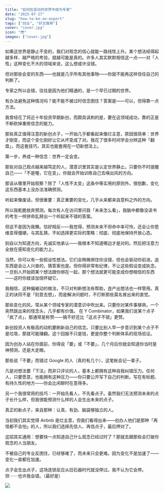 ```yaml
---
title: "如何在变动的世界中成为专家"
date: "2025-07-27"
slug: "how-to-be-an-expert"
tags: ["创业", "好文推荐"]
cover: "cover.jpg"
icon: "😎"
images: ["cover.jpg"]
---
```

如果这世界是静止不变的，我们对观念的信心就能一路线性上升。某个想法经得起越多样、越严格的考验，就越可能是真的。许多人其实默默相信这一点——对「人性」这种变化不大的领域来说，这么想或许没错。



但对那些会变的东西——也就是几乎所有其他事物——你就不能再这样信任自己的判断了。



专家之所以会错，往往是因为他们精通的，是一个早已过期的世界。



有办法避免这种情况吗？能不能不被过时信念困住？答案是——可以，但得靠一点方法。



我曾经花了将近十年投资早期新创，而颇具讽刺的是，要在这领域成功，靠的正是不断砍掉重练信念的能力。



那些真正值得注意的新创点子，一开始几乎都看起来像烂主意，原因很简单：世界才刚变，而这个变化刚好让它从坏变成了对。我花了很多时间学会分辨这种「翻盘」，而这套技巧，其实也能套用在一切新想法上。



第一步，养成一种信念：世界一定会变。



那些对自己观点越来越笃定的人，潜意识里其实是认定世界静止。只要你不时提醒自己——「不是喔，它在变」，你就会开始训练自己去嗅出风的方向。



那该从哪里开始观察？除了「人性不太变」这条中等实用的原则外，很抱歉，变化这东西基本上没办法准确预测。



听起来像废话，但很重要：真正重要的变化，几乎从来都来自意料之外的方向。



所以我乾脆放弃预测。每次有人在访问里问我「未来怎么看」，我脑中都像没读书的考生一样拼命乱掰出一个听起来不错的答案。



但这不是因为我懒。恰好相反——我觉得，预测未来不但命中率可怜，还会让你思维变得僵硬。与其乱猜，不如选择更实际的策略：彻底、彻底地保持开放心态。



别自以为知道方向，先诚实地承认——我根本不知道哪边才是对的。然后把注意力全放在感知变化的能力上。



当然，你可以有一些假设性想法。它们会稍微绑住你没错，但也会驱动你前进。追东西是会让人兴奋的，猜答案也是。但你得非常有纪律，不让这些假设变成执念。
一旦别人开始把某个想法跟你绑在一起，那个想法就更可能变成你想相信的东西——这时你就该加倍怀疑它。



我相信，这种偏被动的做法，不只对判断想法有帮助，连产出想法也一样管用。真正的诀窍不是「刻意去想」，而是解决问题时，不打断那些莫名冒出来的直觉。



那些变化的风，常从某个领域专家的潜意识中吹出来。只要你对某件事够熟，一个突然跳出来的怪念头，几乎都有价值。
在 Y Combinator，如果我们说某个点子「疯了点」，那通常是称赞——搞不好还比「这点子不错」更赞。



新创投资人有极高的动机要刷新自己的信念。只要比别人早一步意识到某个点子不是垃圾，那就可能赚翻。这个回报不只是钱，更是你整个判断体系的现场验证。



因为创办人站在你面前，你得说「要」或「不要」，几个月后你就会知道你当时是神预测，还是大走眼。



那些说「不要」而错过 Google 的人（真的有几个），这笔帐会记一辈子。



凡是对想法要「下注」而非只评论的人，基本上都拥有这种自我纠错压力。任何人，只要愿意，也能拥有这种压力——你只要公开写下自己的判断。写在有标题、有持久性的地方——你会比闲聊时在意得多。



另一个我很常用的技巧：一开始先看人，不先看点子。虽然我们无法预测未来的点子长什么样，但我很能预测什么样的人会生出未来的点子。



真正的新点子，来自那种：认真、有劲、脑袋够独立的人。



当初我们其实觉得 Airbnb 是烂主意，但我们看得出来——创办人他们是那种「再怪都不会怕」的人，所以我们选择先信人、再信点子，最后押对了。



这招其实通用：想要快一点知道自己什么观念已经过时了？那就去跟那些会打破你观念的人当朋友。



不被自己的专业反困住，已经够难了，而未来只会更难。因为变化不是加速了——变化一直都在加速。



点子会生出点子，这场连锁反应从旧石器时代就没停过。我不认为它会停。
但⋯⋯也许我会错。（最好是）




![](https://prod-files-secure.s3.us-west-2.amazonaws.com/112d0858-5090-4d34-a606-b75eb8d65fd2/46476355-9cf3-4e99-9b7a-3531bc426380/1000202064.png?X-Amz-Algorithm=AWS4-HMAC-SHA256&X-Amz-Content-Sha256=UNSIGNED-PAYLOAD&X-Amz-Credential=ASIAZI2LB466WVDOVEVB%2F20251015%2Fus-west-2%2Fs3%2Faws4_request&X-Amz-Date=20251015T161428Z&X-Amz-Expires=3600&X-Amz-Security-Token=IQoJb3JpZ2luX2VjEND%2F%2F%2F%2F%2F%2F%2F%2F%2F%2FwEaCXVzLXdlc3QtMiJHMEUCIExazWcj0zLd4cXUBp%2FUB7u%2FQhQFEGmLGFEBExLajbeKAiEAz8lYIc9ayYyQL%2FT7ZAc13k3h5eWEqsycAxe%2FcG4j%2Bnoq%2FwMIeRAAGgw2Mzc0MjMxODM4MDUiDG9GSbmtV3bZDdea%2BCrcAywvywzl8hUuAlYSOdoZdql%2Bkhps2lPijGQQHn%2B5SkfnL4idZ3jFZa2kfcwlSje3h9ce12iFbgmJxAcR7LNZiOrIX9mArfYOaMzsBpibR6BTdrc%2B7cdXk%2BLACdGTCbGTbLOAvUiq0FrxTrEU7rbxUygUh8cGM6oD6DdCmNuM2V0wDDpRpbk0enwYJaFX7Roey3rIkRBqFZBkLPS9psjbHyXN%2BfG9IIakaOzWzZxAqDrVuEB5Ax4Eycp0bpRFgiSMUBw6vbyE6dqCaNqDMQnTgzzOE5etNqL6hKBx9UBu9XBUR7EOa96hgeEaQOXNWX40AMYakCOs7OLKl3K6ym5OclBAtd9LcOCBCqh5nuK6mIGk8jfJ47No1LoE2ZB%2Fb9H2MhVuvON4x%2Fr8RkiL4Lr63Z9HyXSUC5L2X6nZBvxowu6akmr5BSLl6O5pzblibxLZv0qZF6VgZHdcDYMlewfgHzgSKLyHh5tGCwt%2BQRt0Ea%2F0bwb6xrk8IbLdTAhBkdW3KRRSp55zi9VkLu7e5%2BWsE1mDeIQRovHhy%2F15yLJAIZhVgnm%2BX2SyTzWDr7fcEf30IMwCU6dciq3bav7G4LLoRxEtU09LIUq%2BbuGMv0azXDq%2F3Growu1P8XgDdtiZMPeEv8cGOqUBWShNTEa7DzrcaosWoESawqTsUkFb3t2S9kgh0IhhUhHCjuOOPEhomg8TdDemxGowDGvdQrHB8ljX2K11ylwZSCHNpxYwP6LH8zd%2F%2FTn4Q7s14qrInSNmoD9HrhmLu0%2FTkumzboDcygnJyn9%2BaO%2F1LbZ2qAzBuxt2IbJblAnB4EAbxSj8F8R5umBA%2BpuOvrjxoz6l1Jul%2BxnUKTKKrGBZ9WVeID8h&X-Amz-Signature=e44d3010b7188223bf1cff6c9bc361232cc763bb9300ee69504a7f62abbadee5&X-Amz-SignedHeaders=host&x-amz-checksum-mode=ENABLED&x-id=GetObject)

